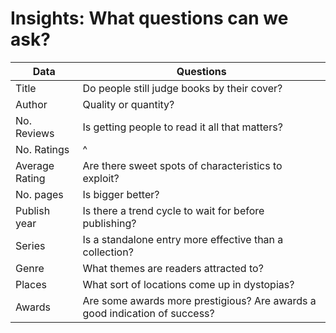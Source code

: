 # Insights: What questions can we ask?

| Data | Questions |
--- | --- 
|Title|Do people still judge books by their cover?|
|Author|Quality or quantity?|
|No. Reviews|Is getting people to read it all that matters?|
|No. Ratings| ^ |
|Average Rating|Are there sweet spots of characteristics to exploit?|
|No. pages|Is bigger better?|
|Publish year|Is there a trend cycle to wait for before publishing?|
|Series|Is a standalone entry more effective than a collection?|
|Genre|What themes are readers attracted to?|
|Places|What sort of locations come up in dystopias?|
|Awards|Are some awards more prestigious? Are awards a good indication of success?|
